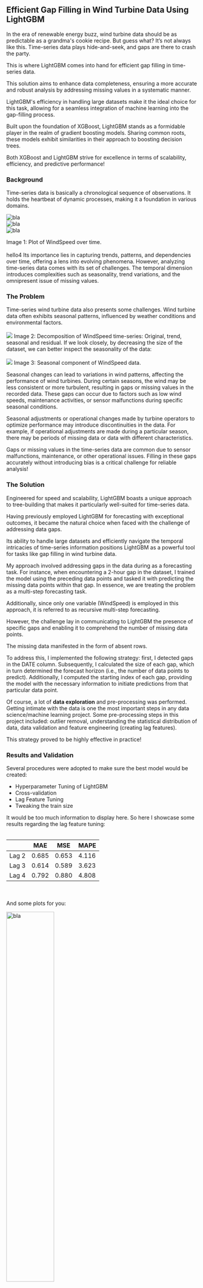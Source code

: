 ## Efficient Gap Filling in Wind Turbine Data Using LightGBM

In the era of renewable energy buzz, wind turbine data should be as predictable as a grandma's cookie recipe. 
But guess what? It’s not always like this. Time-series data plays hide-and-seek, and gaps are there to  crash the party.

This is where LightGBM comes into hand for efficient gap filling in time-series data.

This solution aims to enhance data completeness, ensuring a more accurate and robust analysis by addressing missing values in a systematic manner. 

LightGBM's efficiency in handling large datasets make it the ideal choice for this task, allowing for a seamless integration of machine learning into the gap-filling process.

Built upon the foundation of XGBoost, LightGBM stands as a formidable player in the realm of gradient boosting models. Sharing common roots, these models exhibit similarities in their approach to boosting decision trees.

Both XGBoost and LightGBM strive for excellence in terms of scalability, efficiency, and predictive performance!
### Background
Time-series data is basically a chronological sequence of observations. It holds the heartbeat of dynamic processes, making it a foundation in various domains. 

<div><img src="images/ws_date.png" alt="bla"></div>  
<div><img src="./images/ws_date.png" alt="bla"></div>  
<div><img src="ws_date.png" alt="bla"></div>  

Image 1: Plot of WindSpeed over time.
<br><br>
hello4
Its importance lies in capturing trends, patterns, and dependencies over time, offering a lens into evolving phenomena. However, analyzing time-series data comes with its set of challenges. The temporal dimension introduces complexities such as seasonality, trend variations, and the omnipresent issue of missing values.

### The Problem

Time-series wind turbine data also presents some challenges.  Wind turbine data often exhibits seasonal patterns, influenced by weather conditions and environmental factors.
<br><br>
![](https://github.com/saranobrega/saranobrega.github.io/blob/main/_posts/Images/decomposition.png)
Image 2: Decomposition of WindSpeed time-series: Original, trend, seasonal and residual.
If we look closely, by decreasing the size of the dataset, we can better inspect the seasonality of the data:
<br><br>
![](https://github.com/saranobrega/saranobrega.github.io/blob/main/_posts/Images/seasonality.png)
Image 3: Seasonal component of WindSpeed data.

Seasonal changes can lead to variations in wind patterns, affecting the performance of wind turbines. During certain seasons, the wind may be less consistent or more turbulent, resulting in gaps or missing values in the recorded data. These gaps can occur due to factors such as low wind speeds, maintenance activities, or sensor malfunctions during specific seasonal conditions.

Seasonal adjustments or operational changes made by turbine operators to optimize performance may introduce discontinuities in the data. For example, if operational adjustments are made during a particular season, there may be periods of missing data or data with different characteristics.

Gaps or missing values in the time-series data are common due to sensor malfunctions, maintenance, or other operational issues. Filling in these gaps accurately without introducing bias is a critical challenge for reliable analysis!

### The Solution 

Engineered for speed and scalability, LightGBM boasts a unique approach to tree-building that makes it particularly well-suited for time-series data. 

Having previously employed LightGBM for forecasting with exceptional outcomes, it became the natural choice when faced with the challenge of addressing data gaps. 

Its ability to handle large datasets and efficiently navigate the temporal intricacies of time-series information positions LightGBM as a powerful tool for tasks like gap filling in wind turbine data.

My approach involved addressing gaps in the data during as a forecasting task. For instance, when encountering a 2-hour gap in the dataset, I trained the model using the preceding data points and tasked it with predicting the missing data points within that gap. In essence, we are treating the problem as a multi-step forecasting task.

Additionally, since only one variable (WindSpeed) is employed in this approach, it is referred to as recursive multi-step forecasting.

However, the challenge lay in communicating to LightGBM the presence of specific gaps and enabling it to comprehend the number of missing data points. 

The missing data manifested in the form of absent rows. 

To address this, I implemented the following strategy: first, I detected gaps in the DATE column. Subsequently, I calculated the size of each gap, which in turn determined the forecast horizon (i.e., the number of data points to predict). Additionally, I computed the starting index of each gap, providing the model with the necessary information to initiate predictions from that particular data point. 

Of course, a lot of **data exploration** and pre-processing was performed. Getting intimate with the data is one the most important steps in any data science/machine learning project. Some pre-processing steps in this project included: outlier removal, understanding the statistical distribution of data, data validation and feature engineering (creating lag features).

This strategy proved to be highly effective in practice!


### Results and Validation 

Several procedures were adopted to make sure the best model would be created:
 - Hyperparameter Tuning of LightGBM
 - Cross-validation 
 - Lag Feature Tuning
 - Tweaking the train size 

It would be too much information to display here. So here I showcase some results regarding the lag feature tuning:
<br><br>

|          | MAE   | MSE   | MAPE  |
|----------|-------|-------|-------|
| Lag 2    | 0.685 | 0.653 | 4.116 |
| Lag 3    | 0.614 | 0.589 | 3.623 |
| Lag 4    | 0.792 | 0.880 | 4.808 |

<br><br>
And some plots for you:

<div><img src="Images/lag1.png" alt="bla" width="50%"></div>  
Image 4: Results considering a lag feature of 2. 
<br><br>
<div><img src="Images/lag3.png" alt="bla" width="50%"></div>  
Image 5: Results considering a lag feature of 3.
<br><br>
<div><img src="Images/lag4.png" alt="bla" width="50%"></div>  
Image 6: Results considering a lag feature of 4.
<br><br>
#### Results
<div><img src="Images/result1.png" alt="bla"></div>  
Image 7: Gap filling WindSpeed plot results.
<br><br>
<div><img src="Images/results2.png" alt="bla"></div>   
Image 8: Gap filling WindSpeed plot results.

<br><br>
I also tested the code on other type of energy data, in this case in the total active energy data in several households:

<div><img src="Images/results3.png" alt="bla"></div>  
Image 9: Total active energy data gap filling results.

### Pros and Cons

**Advantages:** All the advantages listed above regarding lightgbm (scalability, adaptability, robustness, simple hyperparameter tuning) ;). Plus, as we are tranining no neural network, the runtime is relatively very fast, as you can imagine. Besides, it is highly explainable :) . 

Given my strong interest in explainable AI, coupled with the development of a service for a client, a model like this proves highly valuable. Its transparency and interpretability in decision-making enable thorough result explanations, and it facilitates an examination of which features contribute most significantly to the outcomes.


**Limitations:** There is a distinct limitation to consider. In cases where the gap appears at the beginning of the dataset, for instance, before the 500th sample, the model's performance may be compromised. This is attributed to the fact that the model is trained using the entire dataset preceding the gap's index. Therefore, if a gap initiates at, let's say, index 300, the model is only trained with 299 data samples, resulting in suboptimal outcomes. Intriguingly, beyond the 500th index, the model consistently produces highly satisfactory results.

In my specific use case, this wasn't a significant concern, as I anticipated receiving datasets from the client with over 1000k+ rows. This substantial amount of data mitigated the impact of gaps occurring at the beginning of the dataset, allowing the model to be trained on a sufficiently large sample size and yielding satisfactory results.

The plot below illustrates the limitation I just mentioned. As observed, certain predictions on the date 2019-12-13 do not align with the temporal distribution of the surrounding data points. Notably, the model forecasts identical values across a span of 10+ data points. I am aware, based on the specifications of my use case, that such a pattern would not be representative of real-world data.

<br><br>
<div><img src="Images/limitations.png" alt="bla"></div>  
Image 9: Gap filling WindSpeed plot results.
<br><br>


### Deployment with Streamlit
I love Streamlit! It is so easy to use, to understand and to deploy. Its interactivity and the way it enhances the user experience is a game-changer for data exploration and data storytelling.

You can find my streamlit app [here](https://gapfilling.streamlit.app/).

Note: for this to work you need to have a dataset with the following column names: WT, ActivePower, WindSpeed and DATE.

Or you can use the default dataset to give it a try ;) 

On the left side, you can also tweak the hyperparameters of LightGBM to see how the results change based on these changes.

The app is a very simple and does not show any in-depth analysis on the data. Its purpose is mainly related to visualization and hyperparameter tweaking. 

Dive into the power of LightGBM for gap filling in wind turbine data! Explore the Streamlit app, tweak hyperparameters, and uncover the magic behind accurate predictions.

### Conclusion
The presented approach using LightGBM for gap filling in wind turbine time-series data proves to be a valuable solution. Leveraging LightGBM's scalability and effectiveness in handling large datasets, the model successfully addresses missing values, enhancing data completeness and contributing to more accurate and robust analyses.

Despite the demonstrated limitation in cases where gaps occur at the beginning of the dataset, the model exhibits promising performance beyond a certain index, showcasing its effectiveness in real-world scenarios with substantial datasets.

The adoption of LightGBM, being a transparent and interpretable model, aligns with the principles of explainable AI, providing insights into decision-making processes and feature contributions. The ease of deployment with Streamlit further enhances the user experience, allowing for interactive data exploration and hyperparameter tweaking.

It is essential to acknowledge its limitations, particularly when dealing with gaps at the dataset's outset. However, with careful consideration and ample data, the model proves to be a valuable asset in handling time-series data challenges.

Thanks a million for reading! :) 

###  References
[Time Series Forecasting with Supervised Machine Learning | by Unai López Ansoleaga | Towards Data Science](https://towardsdatascience.com/time-series-forecasting-with-machine-learning-b3072a5b44ba)

[Deep Learning, XGBoost Or Both: What Works Best For Tabular Data? (analyticsindiamag.com)](https://analyticsindiamag.com/deep-learning-xgboost-or-both-what-works-best-for-tabular-data/)

[Time Series Forecasting with LightGBM | Kaggle](https://www.kaggle.com/code/enesdilsiz/time-series-forecasting-with-lightgbm)

[Multi-step Time Series Forecasting with ARIMA, LightGBM, and Prophet | by Tomonori Masui |](https://towardsdatascience.com/multi-step-time-series-forecasting-with-arima-lightgbm-and-prophet-cc9e3f95dfb0) 

[Towards Data Science](https://towardsdatascience.com/multi-step-time-series-forecasting-with-arima-lightgbm-and-prophet-cc9e3f95dfb0)

[Recursive multi-step forecasting - Skforecast Docs (joaquinamatrodrigo.github.io)](https://joaquinamatrodrigo.github.io/skforecast/0.1/guides/autoregresive-forecaster.html)


